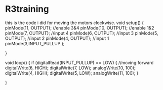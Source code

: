 # R3training
this is the code i did for moving the motors clockwise.
void setup()
{
  pinMode(11, OUTPUT); //enable 3&4
  pinMode(10, OUTPUT); //enable 1&2
  pinMode(7, OUTPUT); //input 4
  pinMode(6, OUTPUT); //input 3
  pinMode(5, OUTPUT); //input 2
  pinMode(4, OUTPUT); //input 1
  pinMode(3,INPUT_PULLUP );
 
  
}

void loop()
{
  if (digitalRead(INPUT_PULLUP) == LOW)
  { //moving forward
  	digitalWrite(6, HIGH);
  	digitalWrite(7, LOW);
    analogWrite(10, 100);
    digitalWrite(4, HIGH);
    digitalWrite(5, LOW);
    analogWrite(11, 100); 
  }
  
}
